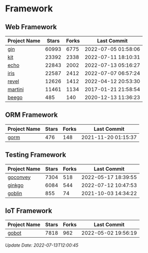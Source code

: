 # Framework

## Web Framework
| Project Name | Stars | Forks | Last Commit |
| ------------ | ----- | ----- | ----------- |
| [gin](https://github.com/gin-gonic/gin) | 60993 | 6775 | 2022-07-05 01:58:06 |
| [kit](https://github.com/go-kit/kit) | 23392 | 2338 | 2022-07-11 18:10:31 |
| [echo](https://github.com/labstack/echo) | 22843 | 2002 | 2022-07-13 05:16:27 |
| [iris](https://github.com/kataras/iris) | 22587 | 2412 | 2022-07-07 06:57:24 |
| [revel](https://github.com/revel/revel) | 12626 | 1412 | 2022-04-12 20:53:30 |
| [martini](https://github.com/go-martini/martini) | 11461 | 1134 | 2017-01-21 21:58:54 |
| [beego](https://github.com/astaxie/beego) | 485 | 140 | 2020-12-13 11:36:23 |

## ORM Framework
| Project Name | Stars | Forks | Last Commit |
| ------------ | ----- | ----- | ----------- |
| [gorm](https://github.com/jinzhu/gorm) | 476 | 148 | 2021-11-20 01:15:37 |

## Testing Framework
| Project Name | Stars | Forks | Last Commit |
| ------------ | ----- | ----- | ----------- |
| [goconvey](https://github.com/smartystreets/goconvey) | 7304 | 518 | 2022-05-17 18:39:55 |
| [ginkgo](https://github.com/onsi/ginkgo) | 6084 | 544 | 2022-07-12 10:47:53 |
| [goblin](https://github.com/franela/goblin) | 855 | 74 | 2021-10-03 14:34:22 |

## IoT Framework
| Project Name | Stars | Forks | Last Commit |
| ------------ | ----- | ----- | ----------- |
| [gobot](https://github.com/hybridgroup/gobot) | 7818 | 962 | 2022-05-02 19:56:19 |

*Update Date: 2022-07-13T12:00:45*